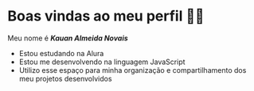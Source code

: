 # Boas vindas ao meu perfil 💙💙
Meu nome é **_Kauan Almeida Novais_**  

- Estou estudando na Alura
- Estou me desenvolvendo na linguagem JavaScript
- Utilizo esse espaço para minha organização e compartilhamento dos meu projetos desenvolvidos
